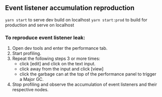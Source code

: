 ## Event listener accumulation reproduction

`yarn start` to serve dev build on localhost
`yarn start:prod` to build for production and serve on localhost

### To reproduce event listener leak:

1. Open dev tools and enter the performance tab.
2. Start profiling.
3. Repeat the following steps 3 or more times:
     - click [edit] and click on the text input.
     - click away from the input and click [view]
     - click the garbage can at the top of the performance panel to trigger a Major GC.
4. Stop profiling and observe the accumulation of event listeners and their respective nodes.
